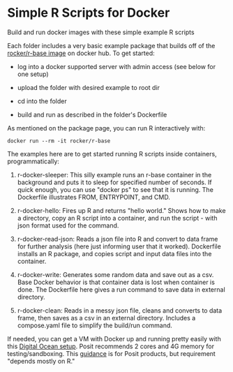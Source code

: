 # Simple R Scripts for Docker

Build and run docker images with these simple example R scripts

Each folder includes a very basic example package that builds off of the [rocker/r-base image](https://hub.docker.com/r/rocker/r-base) on docker hub. To get started:

-   log into a docker supported server with admin access (see below for one setup)

-   upload the folder with desired example to root dir

-   cd into the folder

-   build and run as described in the folder's Dockerfile

As mentioned on the package page, you can run R interactively with:

`docker run --rm -it rocker/r-base`

The examples here are to get started running R scripts inside containers, programmatically:

1)  r-docker-sleeper: This silly example runs an r-base container in the background and puts it to sleep for specified number of seconds. If quick enough, you can use "docker ps" to see that it is running. The Dockerfile illustrates FROM, ENTRYPOINT, and CMD.

2)  r-docker-hello: Fires up R and returns "hello world." Shows how to make a directory, copy an R script into a container, and run the script - with json format used for the command.

3)  r-docker-read-json: Reads a json file into R and convert to data frame for further analysis (here just informing user that it worked). Dockerfile installs an R package, and copies script and input data files into the container.

4)  r-docker-write: Generates some random data and save out as a csv. Base Docker behavior is that container data is lost when container is done. The Dockerfile here gives a run command to save data in external directory.

5)  r-docker-clean: Reads in a messy json file, cleans and converts to data frame, then saves as a csv in an external directory. Includes a compose.yaml file to simplify the build/run command.

If needed, you can get a VM with Docker up and running pretty easily with this [Digital Ocean setup](https://marketplace.digitalocean.com/apps/docker "Docker Droplet"). Posit recommends 2 cores and 4G memory for testing/sandboxing. This [guidance](https://support.posit.co/hc/en-us/articles/115002344588-Configuration-and-sizing-recommendations) is for Posit products, but requirement "depends mostly on R."

